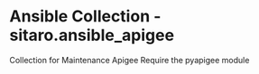 # Ansible Collection - sitaro.ansible_apigee

Collection for Maintenance Apigee
Require the pyapigee module
